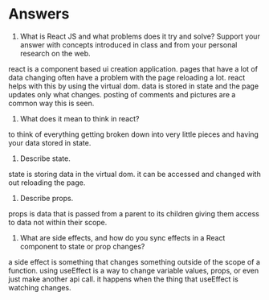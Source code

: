 # Answers

1. What is React JS and what problems does it try and solve? Support your answer with concepts introduced in class and from your personal research on the web.

react is a component based ui creation application. pages that have a lot of data changing often have a problem with the page reloading a lot. react helps with this by using the virtual dom. data is stored in state and the page updates only what changes. posting of comments and pictures are a common way this is seen. 

1. What does it mean to think in react?

to think of everything getting broken down into very little pieces and having your data stored in state.

1. Describe state.

state is storing data in the virtual dom. it can be accessed and changed with out reloading the page. 

1. Describe props.

props is data that is passed from a parent to its children giving them access to data not within their scope.

1. What are side effects, and how do you sync effects in a React component to state or prop changes?

a side effect is something that changes something outside of the scope of a function. 
using useEffect is a way to change variable values, props, or even just make another api call. it happens when the thing that useEffect is watching changes.
